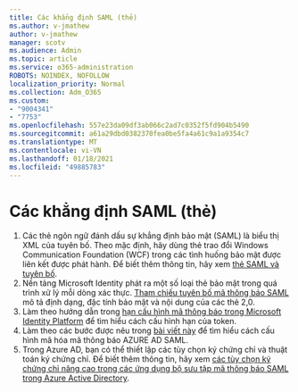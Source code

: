 ```yaml
---
title: Các khẳng định SAML (thẻ)
ms.author: v-jmathew
author: v-jmathew
manager: scotv
ms.audience: Admin
ms.topic: article
ms.service: o365-administration
ROBOTS: NOINDEX, NOFOLLOW
localization_priority: Normal
ms.collection: Adm_O365
ms.custom:
- "9004341"
- "7753"
ms.openlocfilehash: 557e23da09df3ab066c2ad7c0352f5fd904b5490
ms.sourcegitcommit: a61a29dbd0382370fea0be5fa4a61c9a1a9354c7
ms.translationtype: MT
ms.contentlocale: vi-VN
ms.lasthandoff: 01/18/2021
ms.locfileid: "49885783"
---
```

# <a name="saml-assertions-tokens"></a>Các khẳng định SAML (thẻ)

1. Các thẻ ngôn ngữ đánh dấu sự khẳng định bảo mật (SAML) là biểu thị XML của tuyên bố. Theo mặc định, hãy dùng thẻ trao đổi Windows Communication Foundation (WCF) trong các tình huống bảo mật được liên kết được phát hành. Để biết thêm thông tin, hãy xem [thẻ SAML và tuyên bố](https://docs.microsoft.com/dotnet/framework/wcf/feature-details/saml-tokens-and-claims).
2. Nền tảng Microsoft Identity phát ra một số loại thẻ bảo mật trong quá trình xử lý mỗi dòng xác thực. [Tham chiếu tuyên bố mã thông báo SAML](https://docs.microsoft.com/azure/active-directory/develop/reference-saml-tokens) mô tả định dạng, đặc tính bảo mật và nội dung của các thẻ 2,0.
3. Làm theo hướng dẫn trong [hạn cấu hình mã thông báo trong Microsoft Identity Platform](https://docs.microsoft.com/azure/active-directory/develop/active-directory-configurable-token-lifetimes) để tìm hiểu cách cấu hình hạn của token.
4. Làm theo các bước được nêu trong [bài viết này](https://docs.microsoft.com/azure/active-directory/manage-apps/howto-saml-token-encryption) để tìm hiểu cách cấu hình mã hóa mã thông báo AZURE AD SAML.
5. Trong Azure AD, bạn có thể thiết lập các tùy chọn ký chứng chỉ và thuật toán ký chứng chỉ. Để biết thêm thông tin, hãy xem [các tùy chọn ký chứng chỉ nâng cao trong các ứng dụng bộ sưu tập mã thông báo SAML trong Azure Active Directory](https://docs.microsoft.com/azure/active-directory/manage-apps/certificate-signing-options).

